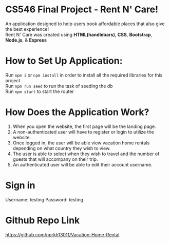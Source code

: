 # CS546 Final Project - Rent N' Care!
An application designed to help users book affordable places that also give the best experience!
<br> Rent N' Care was created using **HTML(handlebars)**, **CSS**, **Bootstrap**, **Node.js**, & **Express**

# How to Set Up Application:
Run `npm i` or `npm install` in order to install all the required libraries for this project
<br>Run `npm run seed` to run the task of seeding the db
<br>Run `npm start` to start the router

# How Does the Application Work?
1. When you open the website, the first page will be the landing page.
2. A non-authenticated user will have to register or login to utilize the website.
3. Once logged in, the user will be able view vacation home rentals depending on what country they wish to view.
4. The user is able to select when they wish to travel and the number of guests that will accompany on their trip.
5. An authenticated user will be able to edit their account username.

# Sign in  
Username: testing
Password: testing

# Github Repo Link
https://github.com/nprkh13011/Vacation-Home-Rental

